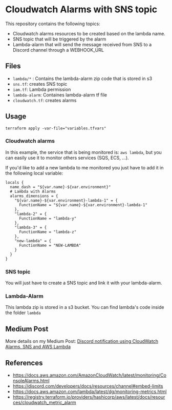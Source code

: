 # Cloudwatch Alarms with SNS topic

This repository contains the following topics:

- Cloudwatch alarms resources to be created based on the lambda name.
- SNS topic that will be triggered by the alarm
- Lambda-alarm that will send the message received from SNS to a Discord channel through a WEBHOOK_URL

## Files

- `lambda/*` : Contains the lambda-alarm zip code that is stored in s3
- `sns.tf`: creates SNS topic
- `iam.tf`: Lambda permission
- `lambda-alarm`: Containes lambda-alarm tf file
- `cloudwatch.tf`: creates alarms

## Usage

```
terraform apply -var-file="variables.tfvars"
```

### Cloudwatch alarms
In this example, the service that is being monitored is: `aws lambda`, but you can easily use it to monitor others services (SQS, ECS, ...).

If you'd like to add a new lambda to me monitored you just have to add it in the following local variable:
```
locals {
  name_dash = "${var.name}-${var.environment}"
  # Lambda with Alarms
  alarms_dimensions = {
    "${var.name}-${var.environment}-lambda-1" = {
      FunctionName = "${var.name}-${var.environment}-lambda-1"
    },
    "lambda-2" = {
      FunctionName = "lambda-y"
    },
    "lambda-3" = {
      FunctionName = "lambda-z"
    },
    "new-lambda" = {
      FunctionName = "NEW-LAMBDA"
    }
  }
}
```

### SNS topic
You will just have to create a SNS topic and link it with your lambda-alarm.

### Lambda-Alarm
This lambda zip is stored in a s3 bucket. You can find lambda's code inside the folder `lambda`

## Medium Post

More details on my Medium Post: [Discord notification using CloudWatch Alarms, SNS and AWS Lambda](https://towardsdatascience.com/discord-notification-using-cloudwatch-alarms-sns-and-aws-lambda-71393861699f)

## References
- https://docs.aws.amazon.com/AmazonCloudWatch/latest/monitoring/ConsoleAlarms.html
- https://discord.com/developers/docs/resources/channel#embed-limits
- https://docs.aws.amazon.com/lambda/latest/dg/monitoring-metrics.html
- https://registry.terraform.io/providers/hashicorp/aws/latest/docs/resources/cloudwatch_metric_alarm
